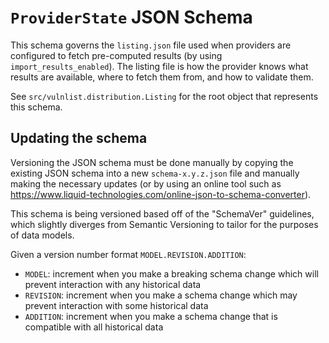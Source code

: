 # `ProviderState` JSON Schema

This schema governs the `listing.json` file used when providers are configured to fetch pre-computed results (by using `import_results_enabled`). The listing file is how the provider knows what results are available, where to fetch them from, and how to validate them.

See `src/vulnlist.distribution.Listing` for the root object that represents this schema.

## Updating the schema

Versioning the JSON schema must be done manually by copying the existing JSON schema into a new `schema-x.y.z.json` file and manually making the necessary updates (or by using an online tool such as https://www.liquid-technologies.com/online-json-to-schema-converter).

This schema is being versioned based off of the "SchemaVer" guidelines, which slightly diverges from Semantic Versioning to tailor for the purposes of data models.

Given a version number format `MODEL.REVISION.ADDITION`:

- `MODEL`: increment when you make a breaking schema change which will prevent interaction with any historical data
- `REVISION`: increment when you make a schema change which may prevent interaction with some historical data
- `ADDITION`: increment when you make a schema change that is compatible with all historical data
